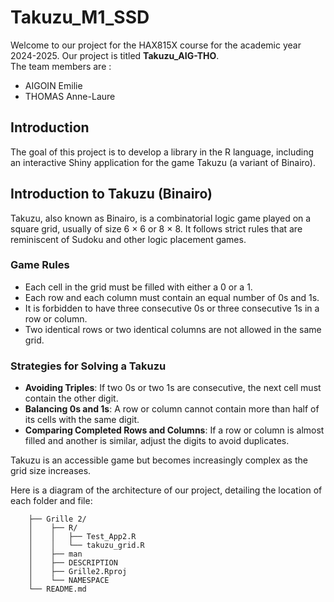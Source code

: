 # Takuzu_M1_SSD 

Welcome to our project for the HAX815X course for the academic year 2024-2025.
Our project is titled **Takuzu_AIG-THO**.\
The team members are :
- AIGOIN Emilie
- THOMAS Anne-Laure

## Introduction
The goal of this project is to develop a library in the R language, including an interactive Shiny application for the game Takuzu (a variant of Binairo).

## Introduction to Takuzu (Binairo)
Takuzu, also known as Binairo, is a combinatorial logic game played on a square grid, usually of size 6 × 6 or 8 × 8. It follows strict rules that are reminiscent of Sudoku and other logic placement games.

### Game Rules
- Each cell in the grid must be filled with either a 0 or a 1.
- Each row and each column must contain an equal number of 0s and 1s.
- It is forbidden to have three consecutive 0s or three consecutive 1s in a row or column.
- Two identical rows or two identical columns are not allowed in the same grid.

### Strategies for Solving a Takuzu
- **Avoiding Triples**: If two 0s or two 1s are consecutive, the next cell must contain the other digit.
- **Balancing 0s and 1s**: A row or column cannot contain more than half of its cells with the same digit.
- **Comparing Completed Rows and Columns**: If a row or column is almost filled and another is similar, adjust the digits to avoid duplicates.

Takuzu is an accessible game but becomes increasingly complex as the grid size increases.

Here is a diagram of the architecture of our project, detailing the location of each folder and file:

```Takuzu_AIG-THO/
    ├── Grille 2/
    │    ├── R/
    │    │   ├── Test_App2.R
    │    │   └── takuzu_grid.R
    │    ├── man
    │    ├── DESCRIPTION
    │    ├── Grille2.Rproj
    │    └── NAMESPACE
    └── README.md